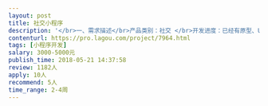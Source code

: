 ```yaml
---                
layout: post       
title: 社交小程序           
description: '</br>一、需求描述</br>产品类别：社交 </br>开发进度：已经有原型、UI图，需要技术开发。 </br>功能：溜溜小程序做的是一款基于游戏主题进行语音的聊天室模式，用户通过随机cosplay一个游戏主题中的角色，进入一个6人房间，通过有好感的互动形式可以进入私聊房间，建立简易的好友关系，方便以后互相联系和沟通，用户也可以邀请好友加入主题派对，对于涉黄、涉政内容可以举报，后台通过人工审核对其进行账号冻结等操作。。</br></br>二、参考产品</br></br>语玩APP </br>非诚无撩 小程序</br></br>三、人才要求</br></br>有微信小程序开发经验，有作品等</br></br>四、其他要求</br></br>项目周期：总周期约7天。</br>'     
contenturl: https://pro.lagou.com/project/7964.html      
tags: [小程序开发]            
salary: 3000-5000元          
publish_time: 2018-05-21 14:37:58         
review: 1182人                   
apply: 10人                   
recommend: 5人                   
time_range: 2-4周              
---                 
```

